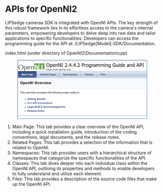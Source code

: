 # APIs for OpenNI2

LIPSedge cameraa SDK is integrated with OpenNI APIs. The key strength of this robust framework lies in its effortless access to the camera's internal parameters, empowering developers to delve deep into raw data and tailor applications to specific functionalities. Developers can access the programming guide for the API at: /LIPSedge\[Model]-SDK/Documentation.

index.html (under directory of OpenNI2\Documentation\cpp)

<figure><img src="../.gitbook/assets/image (13).png" alt=""><figcaption></figcaption></figure>

1. Main Page: This tab provides a clear overview of the OpenNI API, including a quick installation guide, introduction of the coding conventions, legal documents, and the release notes.
2. Related Pages: This tab provides a selection of the information that is related to OpenNI.
3. Namespaces: This tab provides users with a hierarchical structure of namespaces that categorize the specific functionalities of the API.
4. Classes: This tab dives deeper into each individual class within the OpenNI API, outlining its properties and methods to enable developers to fully understand and utilize each element.
5. Files: This tab provides a description of the source code files that make up the OpenNI API.
